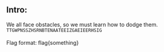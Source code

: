 ## Intro:

We all face obstacles, so we must learn how to dodge them. 
<br/>
`TTGWPNSSZHSRNBTENAATEEIZGAEIEERHSIG`
<br/><br/>
Flag format: flag{something}
<br/>

